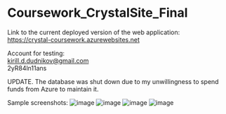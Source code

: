 # Coursework_CrystalSite_Final
Link to the current deployed version of the web application:  
https://crystal-coursework.azurewebsites.net

Account for testing:  
kirill.d.dudnikov@gmail.com  
2yR84ln11ans  

UPDATE. The database was shut down due to my unwillingness to spend funds from Azure to maintain it.

Sample screenshots:
![image](https://github.com/kade-ddnkv/Coursework_CrystalSite_Final/assets/88973774/1525bb72-16c4-45c1-bb2a-67c866afbc2f)
![image](https://github.com/kade-ddnkv/Coursework_CrystalSite_Final/assets/88973774/ad4f7de1-b9fb-42b5-a735-4243d4a636c8)
![image](https://github.com/kade-ddnkv/Coursework_CrystalSite_Final/assets/88973774/b5995a29-cc3a-4329-a89e-ce371ab94082)
![image](https://github.com/kade-ddnkv/Coursework_CrystalSite_Final/assets/88973774/dacb9ddc-2de7-4259-81a7-c7d90b8ed0e4)
